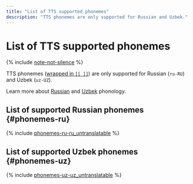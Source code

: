 ```yaml
---
title: "List of TTS supported phonemes"
description: "TTS phonemes are only supported for Russian and Uzbek."
---
```


# List of TTS supported phonemes

{% include [note-not-silence](../../../_includes/speechkit/note-not-silence.md) %}

TTS phonemes ([wrapped in `[[ ]]`](tts-markup.md#phoneme)) are only supported for Russian (`ru-RU`) and Uzbek (`uz-UZ`).

Learn more about [Russian](https://en.wikipedia.org/wiki/Russian_phonology) and [Uzbek](https://en.wikipedia.org/wiki/Uzbek_language#Phonology) phonology.

## List of supported Russian phonemes {#phonemes-ru}

{% include [phonemes-ru-ru_untranslatable](../../../_includes/speechkit/phonemes-ipa-ru-ru_untranslatable.md) %}

## List of supported Uzbek phonemes {#phonemes-uz}

{% include [phonemes-uz-uz_untranslatable](../../../_includes/speechkit/phonemes-ipa-uz-uz_untranslatable.md) %}
